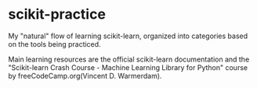 # scikit-practice
My "natural" flow of learning scikit-learn, organized into categories based on the tools being practiced.

Main learning resources are the official scikit-learn documentation and the "Scikit-learn Crash Course - Machine Learning Library for Python" course
by freeCodeCamp.org(Vincent D. Warmerdam).
